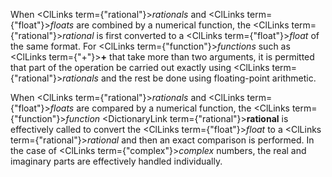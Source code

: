  



When <ClLinks  term={"rational"}><i>rationals</i></ClLinks> and <ClLinks  term={"float"}><i>floats</i></ClLinks> are combined by a numerical function, the <ClLinks  term={"rational"}><i>rational</i></ClLinks> is first converted to a <ClLinks  term={"float"}><i>float</i></ClLinks> of the same format. For <ClLinks  term={"function"}><i>functions</i></ClLinks> such as <ClLinks  term={"+"}><b>+</b></ClLinks> that take more than two arguments, it is permitted that part of the operation be carried out exactly using <ClLinks  term={"rational"}><i>rationals</i></ClLinks> and the rest be done using floating-point arithmetic. 



When <ClLinks  term={"rational"}><i>rationals</i></ClLinks> and <ClLinks  term={"float"}><i>floats</i></ClLinks> are compared by a numerical function, the <ClLinks  term={"function"}><i>function</i></ClLinks> <DictionaryLink  term={"rational"}><b>rational</b></DictionaryLink> is effectively called to convert the <ClLinks  term={"float"}><i>float</i></ClLinks> to a <ClLinks  term={"rational"}><i>rational</i></ClLinks> and then an exact comparison is performed. In the case of <ClLinks  term={"complex"}><i>complex</i></ClLinks> numbers, the real and imaginary parts are effectively handled individually. 







 



 



